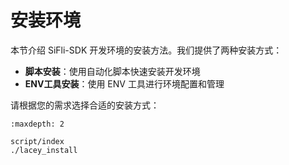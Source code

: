 # 安装环境

本节介绍 SiFli-SDK 开发环境的安装方法。我们提供了两种安装方式：

- **脚本安装**：使用自动化脚本快速安装开发环境
- **ENV工具安装**：使用 ENV 工具进行环境配置和管理

请根据您的需求选择合适的安装方式：

```{toctree}
:maxdepth: 2

script/index
./lacey_install
```

